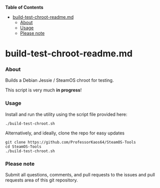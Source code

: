 <!-- START doctoc generated TOC please keep comment here to allow auto update -->
<!-- DON'T EDIT THIS SECTION, INSTEAD RE-RUN doctoc TO UPDATE -->
**Table of Contents**

- [build-test-chroot-readme.md](#build-test-chroot-readmemd)
    - [About](#about)
    - [Usage](#usage)
    - [Please note](#please-note)

<!-- END doctoc generated TOC please keep comment here to allow auto update -->

# build-test-chroot-readme.md

### About
Builds a Debian Jessie / SteamOS chroot for testing. 

This script is very much **in progress**! 
 
### Usage

Install and run the utility using the script file provided here:
```
./build-test-chroot.sh
```

Alternatively, and ideally, clone the repo for easy updates
```
git clone https://github.com/ProfessorKaos64/SteamOS-Tools
cd SteamOS-Tools
./build-test-chroot.sh
```

### Please note

Submit all questions, comments, and pull requests to the issues and pull requests area of this git repository.
